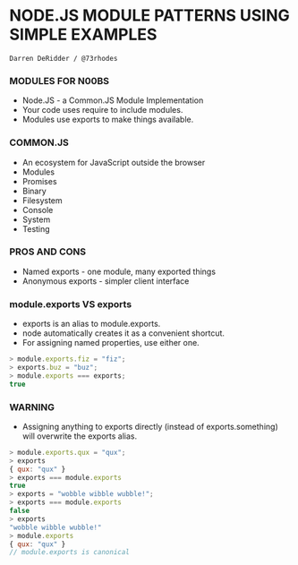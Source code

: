 # NODE.JS MODULE PATTERNS USING SIMPLE EXAMPLES
```Darren DeRidder / @73rhodes```

### MODULES FOR N00BS
* Node.JS - a Common.JS Module Implementation
* Your code uses require to include modules.
* Modules use exports to make things available.

### COMMON.JS
* An ecosystem for JavaScript outside the browser
* Modules
* Promises
* Binary
* Filesystem
* Console
* System
* Testing

### PROS AND CONS
* Named exports - one module, many exported things
* Anonymous exports - simpler client interface

### module.exports VS exports
* exports is an alias to module.exports.
* node automatically creates it as a convenient shortcut.
* For assigning named properties, use either one.
```javascript
> module.exports.fiz = "fiz";
> exports.buz = "buz";
> module.exports === exports;
true
```

### WARNING
* Assigning anything to exports directly (instead of exports.something) will overwrite the exports alias.
```javascript
> module.exports.qux = "qux";
> exports
{ qux: "qux" }
> exports === module.exports
true
> exports = "wobble wibble wubble!";
> exports === module.exports
false
> exports
"wobble wibble wubble!"
> module.exports
{ qux: "qux" }
// module.exports is canonical
```